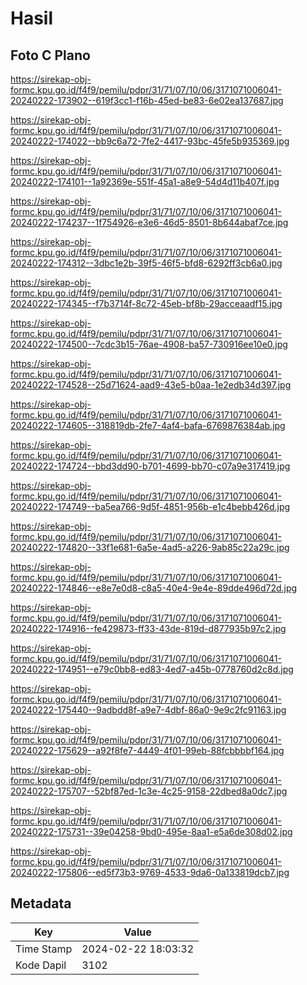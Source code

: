# Hasil

## Foto C Plano

https://sirekap-obj-formc.kpu.go.id/f4f9/pemilu/pdpr/31/71/07/10/06/3171071006041-20240222-173902--619f3cc1-f16b-45ed-be83-6e02ea137687.jpg

https://sirekap-obj-formc.kpu.go.id/f4f9/pemilu/pdpr/31/71/07/10/06/3171071006041-20240222-174022--bb9c6a72-7fe2-4417-93bc-45fe5b935369.jpg

https://sirekap-obj-formc.kpu.go.id/f4f9/pemilu/pdpr/31/71/07/10/06/3171071006041-20240222-174101--1a92369e-551f-45a1-a8e9-54d4d11b407f.jpg

https://sirekap-obj-formc.kpu.go.id/f4f9/pemilu/pdpr/31/71/07/10/06/3171071006041-20240222-174237--1f754926-e3e6-46d5-8501-8b644abaf7ce.jpg

https://sirekap-obj-formc.kpu.go.id/f4f9/pemilu/pdpr/31/71/07/10/06/3171071006041-20240222-174312--3dbc1e2b-39f5-46f5-bfd8-6292ff3cb6a0.jpg

https://sirekap-obj-formc.kpu.go.id/f4f9/pemilu/pdpr/31/71/07/10/06/3171071006041-20240222-174345--f7b3714f-8c72-45eb-bf8b-29acceaadf15.jpg

https://sirekap-obj-formc.kpu.go.id/f4f9/pemilu/pdpr/31/71/07/10/06/3171071006041-20240222-174500--7cdc3b15-76ae-4908-ba57-730916ee10e0.jpg

https://sirekap-obj-formc.kpu.go.id/f4f9/pemilu/pdpr/31/71/07/10/06/3171071006041-20240222-174528--25d71624-aad9-43e5-b0aa-1e2edb34d397.jpg

https://sirekap-obj-formc.kpu.go.id/f4f9/pemilu/pdpr/31/71/07/10/06/3171071006041-20240222-174605--318819db-2fe7-4af4-bafa-6769876384ab.jpg

https://sirekap-obj-formc.kpu.go.id/f4f9/pemilu/pdpr/31/71/07/10/06/3171071006041-20240222-174724--bbd3dd90-b701-4699-bb70-c07a9e317419.jpg

https://sirekap-obj-formc.kpu.go.id/f4f9/pemilu/pdpr/31/71/07/10/06/3171071006041-20240222-174749--ba5ea766-9d5f-4851-956b-e1c4bebb426d.jpg

https://sirekap-obj-formc.kpu.go.id/f4f9/pemilu/pdpr/31/71/07/10/06/3171071006041-20240222-174820--33f1e681-6a5e-4ad5-a226-9ab85c22a29c.jpg

https://sirekap-obj-formc.kpu.go.id/f4f9/pemilu/pdpr/31/71/07/10/06/3171071006041-20240222-174846--e8e7e0d8-c8a5-40e4-9e4e-89dde496d72d.jpg

https://sirekap-obj-formc.kpu.go.id/f4f9/pemilu/pdpr/31/71/07/10/06/3171071006041-20240222-174916--fe429873-ff33-43de-819d-d877935b97c2.jpg

https://sirekap-obj-formc.kpu.go.id/f4f9/pemilu/pdpr/31/71/07/10/06/3171071006041-20240222-174951--e79c0bb8-ed83-4ed7-a45b-0778760d2c8d.jpg

https://sirekap-obj-formc.kpu.go.id/f4f9/pemilu/pdpr/31/71/07/10/06/3171071006041-20240222-175440--9adbdd8f-a9e7-4dbf-86a0-9e9c2fc91163.jpg

https://sirekap-obj-formc.kpu.go.id/f4f9/pemilu/pdpr/31/71/07/10/06/3171071006041-20240222-175629--a92f8fe7-4449-4f01-99eb-88fcbbbbf164.jpg

https://sirekap-obj-formc.kpu.go.id/f4f9/pemilu/pdpr/31/71/07/10/06/3171071006041-20240222-175707--52bf87ed-1c3e-4c25-9158-22dbed8a0dc7.jpg

https://sirekap-obj-formc.kpu.go.id/f4f9/pemilu/pdpr/31/71/07/10/06/3171071006041-20240222-175731--39e04258-9bd0-495e-8aa1-e5a6de308d02.jpg

https://sirekap-obj-formc.kpu.go.id/f4f9/pemilu/pdpr/31/71/07/10/06/3171071006041-20240222-175806--ed5f73b3-9769-4533-9da6-0a133819dcb7.jpg


## Metadata

| Key        | Value               |
| ---------- | ------------------- |
| Time Stamp | 2024-02-22 18:03:32 |
| Kode Dapil | 3102                |



